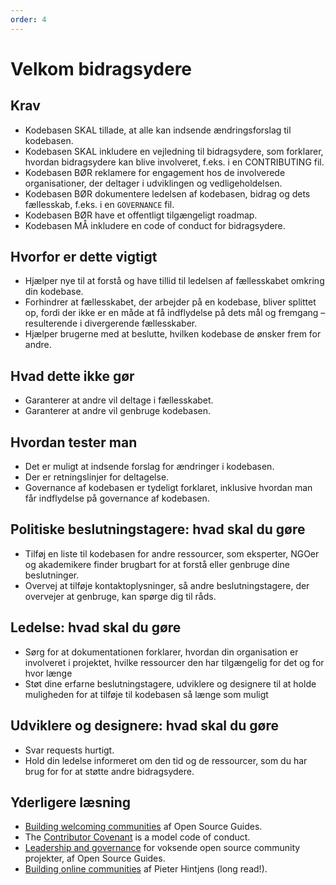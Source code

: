 ```yaml
---
order: 4
---
```


# Velkom bidragsydere

## Krav

* Kodebasen SKAL tillade, at alle kan indsende ændringsforslag til kodebasen.
* Kodebasen SKAL inkludere en vejledning til bidragsydere, som forklarer, hvordan bidragsydere kan blive involveret, f.eks. i en CONTRIBUTING fil.
* Kodebasen BØR reklamere for engagement hos de involverede organisationer, der deltager i udviklingen og vedligeholdelsen.
* Kodebasen BØR dokumentere ledelsen af kodebasen, bidrag og dets fællesskab, f.eks. i en `GOVERNANCE` fil.
* Kodebasen BØR have et offentligt tilgængeligt roadmap.
* Kodebasen MÅ inkludere en code of conduct for bidragsydere.

## Hvorfor er dette vigtigt

* Hjælper nye til at forstå og have tillid til ledelsen af fællesskabet omkring din kodebase.
* Forhindrer at fællesskabet, der arbejder på en kodebase, bliver splittet op, fordi der ikke er en måde at få indflydelse på dets mål og fremgang – resulterende i divergerende fællesskaber.
* Hjælper brugerne med at beslutte, hvilken kodebase de ønsker frem for andre.

## Hvad dette ikke gør

* Garanterer at andre vil deltage i fællesskabet.
* Garanterer at andre vil genbruge kodebasen.

## Hvordan tester man

* Det er muligt at indsende forslag for ændringer i kodebasen.
* Der er retningslinjer for deltagelse.
* Governance af kodebasen er tydeligt forklaret, inklusive hvordan man får indflydelse på governance af kodebasen.

## Politiske beslutningstagere: hvad skal du gøre

* Tilføj en liste til kodebasen for andre ressourcer, som eksperter, NGOer og akademikere finder brugbart for at forstå eller genbruge dine beslutninger.
* Overvej at tilføje kontaktoplysninger, så andre beslutningstagere, der overvejer at genbruge, kan spørge dig til råds.

## Ledelse: hvad skal du gøre

* Sørg for at dokumentationen forklarer, hvordan din organisation er involveret i projektet, hvilke ressourcer den har tilgængelig for det og for hvor længe
* Støt dine erfarne beslutningstagere, udviklere og designere til at holde muligheden for at tilføje til kodebasen så længe som muligt

## Udviklere og designere: hvad skal du gøre
* Svar requests hurtigt.
* Hold din ledelse informeret om den tid og de ressourcer, som du har brug for for at støtte andre bidragsydere.

## Yderligere læsning

* [Building welcoming communities](https://opensource.guide/building-community/) af Open Source Guides.
* The [Contributor Covenant](https://www.contributor-covenant.org/version/1/4/code-of-conduct) is a model code of conduct.
* [Leadership and governance](https://opensource.guide/leadership-and-governance/) for voksende open source community projekter, af Open Source Guides.
* [Building online communities](http://hintjens.com/blog:117) af Pieter Hintjens (long read!).
